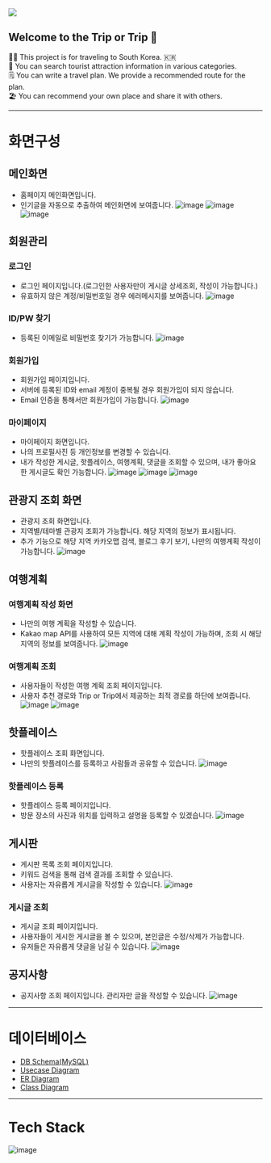 <img src="https://capsule-render.vercel.app/api?type=waving&color=auto&height=200&section=header&text=Trip&nbsp;or&nbsp;Trip&fontSize=90" />

## Welcome to the Trip or Trip 🙌


🙋‍♀️ This project is for traveling to South Korea. 🇰🇷 <br>
🚡 You can search tourist attraction information in various categories. <br>
🗒️ You can write a travel plan. We provide a recommended route for the plan. <br>
🏖️ You can recommend your own place and share it with others. <br>

---
# 화면구성
## 메인화면
- 홈페이지 메인화면입니다.
- 인기글을 자동으로 추출하여 메인화면에 보여줍니다.
![image](https://github.com/Trip-or-Trip/.github/assets/15648142/8ab32c6d-63f1-4051-8293-fbd112e522b6)
![image](https://github.com/Trip-or-Trip/.github/assets/15648142/4f520ecd-e0ca-4bc1-8f47-d83ff1c10fff)
![image](https://github.com/Trip-or-Trip/.github/assets/15648142/f34d6d77-8982-46f4-8421-724a389b1dd3)

## 회원관리
### 로그인
- 로그인 페이지입니다.(로그인한 사용자만이 게시글 상세조회, 작성이 가능합니다.)
- 유효하지 않은 계정/비밀번호일 경우 에러메시지를 보여줍니다.
![image](https://github.com/Trip-or-Trip/.github/assets/15648142/0d4010f8-6f95-4c8a-81ea-9986cf0734a3)

### ID/PW 찾기
- 등록된 이메일로 비밀번호 찾기가 가능합니다.
![image](https://github.com/Trip-or-Trip/.github/assets/15648142/c8420b13-2ccd-4559-864e-702db357a322)

### 회원가입
- 회원가입 페이지입니다.
- 서버에 등록된 ID와 email 계정이 중복될 경우 회원가입이 되지 않습니다.
- Email 인증을 통해서만 회원가입이 가능합니다.
![image](https://github.com/Trip-or-Trip/.github/assets/15648142/f478a233-8fd1-4e46-98f8-49645f28f28f)

### 마이페이지
- 마이페이지 화면입니다.
- 나의 프로필사진 등 개인정보를 변경할 수 있습니다.
- 내가 작성한 게시글, 핫플레이스, 여행계획, 댓글을 조회할 수 있으며, 내가 좋아요한 게시글도 확인 가능합니다.
![image](https://github.com/Trip-or-Trip/.github/assets/15648142/ea2d4036-dd89-49d5-b586-43fb08f9036e)
![image](https://github.com/Trip-or-Trip/.github/assets/15648142/026f23ff-4fc1-4cf6-8c4b-c48ff701f212)
![image](https://github.com/Trip-or-Trip/.github/assets/15648142/635b9030-447e-49a4-88eb-142be38c10be)

## 관광지 조회 화면
- 관광지 조회 화면입니다.
- 지역별/테마별 관광지 조회가 가능합니다. 해당 지역의 정보가 표시됩니다.
- 추가 기능으로 해당 지역 카카오맵 검색, 블로그 후기 보기, 나만의 여행계획 작성이 가능합니다.
![image](https://github.com/Trip-or-Trip/.github/assets/15648142/6b2a4e23-95dc-40c0-b429-bff6a56fc003)

## 여행계획
### 여행계획 작성 화면
- 나만의 여행 계획을 작성할 수 있습니다.
- Kakao map API를 사용하여 모든 지역에 대해 계획 작성이 가능하며, 조회 시 해당 지역의 정보를 보여줍니다.
![image](https://github.com/Trip-or-Trip/.github/assets/15648142/05aff20b-808a-48a5-80bf-0311ee04689b)

### 여행계획 조회
- 사용자들이 작성한 여행 계획 조회 페이지입니다.
- 사용자 추천 경로와 Trip or Trip에서 제공하는 최적 경로를 하단에 보여줍니다.
![image](https://github.com/Trip-or-Trip/.github/assets/15648142/d994e756-2fe2-427b-8482-eb1d81cb875c)
![image](https://github.com/Trip-or-Trip/.github/assets/15648142/1a3ce6ba-0c73-4cdb-b13b-7a0910de4f2d)

## 핫플레이스
- 핫플레이스 조회 화면입니다.
- 나만의 핫플레이스를 등록하고 사람들과 공유할 수 있습니다.
![image](https://github.com/Trip-or-Trip/.github/assets/15648142/cc5b410a-62a9-4747-b294-1a55f66119be)

### 핫플레이스 등록
- 핫플레이스 등록 페이지입니다.
- 방문 장소의 사진과 위치를 입력하고 설명을 등록할 수 있겠습니다.
![image](https://github.com/Trip-or-Trip/.github/assets/15648142/0d24e0c2-b16a-4ea2-9fd7-5c34d0772a05)

## 게시판
- 게시판 목록 조회 페이지입니다.
- 키워드 검색을 통해 검색 결과를 조회할 수 있습니다.
- 사용자는 자유롭게 게시글을 작성할 수 있습니다.
![image](https://github.com/Trip-or-Trip/.github/assets/15648142/91ddb559-199d-4ca6-aa2c-3abdfd760faa)

### 게시글 조회
- 게시글 조회 페이지입니다.
- 사용자들이 게시한 게시글을 볼 수 있으며, 본인글은 수정/삭제가 가능합니다.
- 유저들은 자유롭게 댓글을 남길 수 있습니다.
![image](https://github.com/Trip-or-Trip/.github/assets/15648142/3286811b-b9c2-400d-9cbf-de7375ceeedc)

## 공지사항
- 공지사항 조회 페이지입니다. 관리자만 글을 작성할 수 있습니다.
![image](https://github.com/Trip-or-Trip/.github/assets/15648142/148b30e0-f3a8-489d-b982-04edc7292482)

--- 
# 데이터베이스
- [DB Schema(MySQL)](https://github.com/Trip-or-Trip/TripOrTrip-Server/blob/main/resources/EnjoyTrip_DDL.sql)
- [Usecase Diagram](https://github.com/Trip-or-Trip/TripOrTrip-Server/tree/main/resources/UsecaseDiagram)
- [ER Diagram](https://github.com/Trip-or-Trip/TripOrTrip-Server/blob/main/resources/Trip_or_Trip_ERDiagram.mwb)
- [Class Diagram](https://github.com/Trip-or-Trip/TripOrTrip-Server/blob/main/resources/Trip_or_Trip_ClassDiagram.png)
---
# Tech Stack
![image](https://github.com/Trip-or-Trip/.github/assets/15648142/abdc1188-0db6-4ad8-8e1e-364386515ebd)
